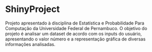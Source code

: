 # ShinyProject

Projeto apresentado à disciplina de Estatística e Probabilidade Para Computação da Universidade Federal de Pernambuco.
O objetivo do projeto é analisar um dataset de acordo com os inputs do usuário, apresentando o valor número e a representação gráfica de diversas informações analisadas.
